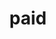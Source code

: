 ---
category: 4-letters
denotation: null
name: paid
reference_link: https://www.etymonline.com/word/paid
root_language: null
root_name: null
title: paid
type: free
word_sums:
- respelling: paid
  sum: 'Paid + '
---